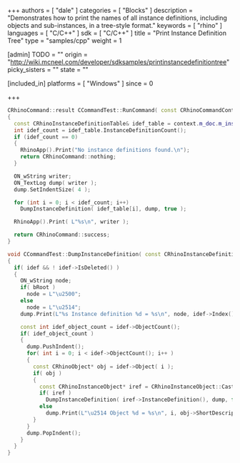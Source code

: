 +++
authors = [ "dale" ]
categories = [ "Blocks" ]
description = "Demonstrates how to print the names of all instance definitions, including objects and sub-instances, in a tree-style format."
keywords = [ "rhino" ]
languages = [ "C/C++" ]
sdk = [ "C/C++" ]
title = "Print Instance Definition Tree"
type = "samples/cpp"
weight = 1

[admin]
TODO = ""
origin = "http://wiki.mcneel.com/developer/sdksamples/printinstancedefinitiontree"
picky_sisters = ""
state = ""

[included_in]
platforms = [ "Windows" ]
since = 0

+++

```cpp
CRhinoCommand::result CCommandTest::RunCommand( const CRhinoCommandContext& context )
{
  const CRhinoInstanceDefinitionTable& idef_table = context.m_doc.m_instance_definition_table;
  int idef_count = idef_table.InstanceDefinitionCount();
  if (idef_count == 0)
  {
    RhinoApp().Print("No instance definitions found.\n");
    return CRhinoCommand::nothing;
  }

  ON_wString writer;
  ON_TextLog dump( writer );
  dump.SetIndentSize( 4 );

  for (int i = 0; i < idef_count; i++)
    DumpInstanceDefinition( idef_table[i], dump, true );

  RhinoApp().Print( L"%s\n", writer );

  return CRhinoCommand::success;
}

void CCommandTest::DumpInstanceDefinition( const CRhinoInstanceDefinition* idef, ON_TextLog& dump, bool bRoot )
{
  if( idef && ! idef->IsDeleted() )
  {
    ON_wString node;
    if( bRoot )
      node = L"\u2500";
    else
      node = L"\u2514";
    dump.Print(L"%s Instance definition %d = %s\n", node, idef->Index(), idef->Name() );

    const int idef_object_count = idef->ObjectCount();
    if( idef_object_count )
    {
      dump.PushIndent();
      for( int i = 0; i < idef->ObjectCount(); i++ )
      {
        const CRhinoObject* obj = idef->Object( i );
        if( obj )
        {
          const CRhinoInstanceObject* iref = CRhinoInstanceObject::Cast( obj );
          if( iref )
            DumpInstanceDefinition( iref->InstanceDefinition(), dump, false ); // Recursive...
          else
            dump.Print(L"\u2514 Object %d = %s\n", i, obj->ShortDescription(false) );
        }
      }
      dump.PopIndent();
    }
  }
}
```
